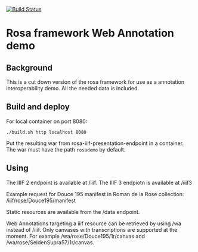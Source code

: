 [![Build Status](https://travis-ci.org/jhu-digital-manuscripts/rosademo.png?branch=master)](https://travis-ci.org/jhu-digital-manuscripts/rosademo)

# Rosa framework Web Annotation demo

## Background

This is a cut down version of the rosa framework for use as a annotation interoperability demo.
All the needed data is included.

## Build and deploy

For local container on port 8080:
```
./build.sh http localhost 8080
```

Put the resulting war from rosa-iiif-presentation-endpoint in a container. The war must have the path `rosademo` by default.

## Using

The IIIF 2 endpoint is available at /iiif.
The IIIF 3 endpiotn is available at /iiif3

Example request for Douce 195 manifest in Roman de la Rose collection: /iiif/rose/Douce195/manifest

Static resources are available from the /data endpoint.

Web Annotations targeting a iiif resource can be retrieved by using /wa instead of /iiif. Only canvases with transcriptions are
supported at the moment. For example /wa/rose/Douce195/1r/canvas and /wa/rose/SeldenSupra57/1r/canvas.


